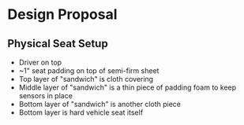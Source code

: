 # Design Proposal



## Physical Seat Setup

* Driver on top
* ~1" seat padding on top of semi-firm sheet
* Top layer of "sandwich" is cloth covering
* Middle layer of "sandwich" is a thin piece of padding foam to keep sensors in place
* Bottom layer of "sandwich" is another cloth piece
* Bottom layer is hard vehicle seat itself
